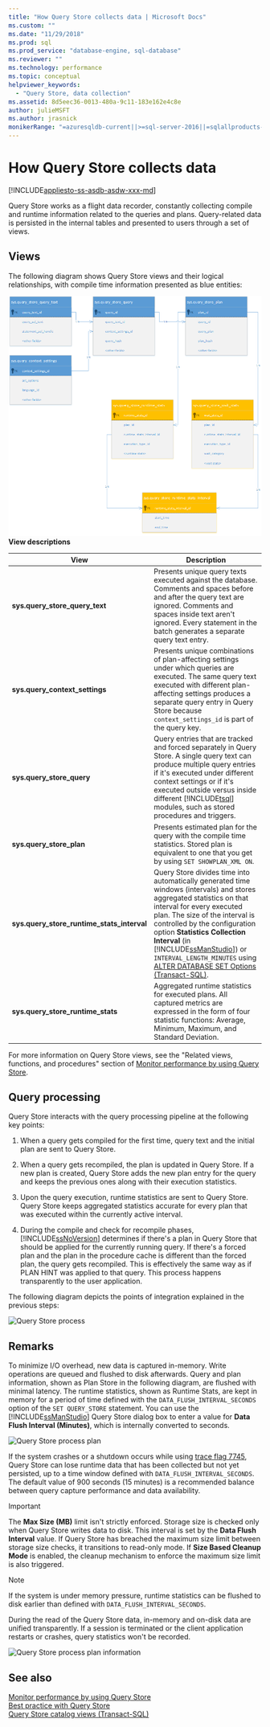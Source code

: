 ```yaml
---
title: "How Query Store collects data | Microsoft Docs"
ms.custom: ""
ms.date: "11/29/2018"
ms.prod: sql
ms.prod_service: "database-engine, sql-database"
ms.reviewer: ""
ms.technology: performance
ms.topic: conceptual
helpviewer_keywords: 
  - "Query Store, data collection"
ms.assetid: 8d5eec36-0013-480a-9c11-183e162e4c8e
author: julieMSFT
ms.author: jrasnick
monikerRange: "=azuresqldb-current||>=sql-server-2016||=sqlallproducts-allversions||= azure-sqldw-latest||>=sql-server-linux-2017||=azuresqldb-mi-current"
---
```

# How Query Store collects data
[!INCLUDE[appliesto-ss-asdb-asdw-xxx-md](../../includes/appliesto-ss-asdb-asdw-xxx-md.md)]

Query Store works as a flight data recorder, constantly collecting compile and runtime information related to the queries and plans. Query-related data is persisted in the internal tables and presented to users through a set of views.
  
## Views 
 The following diagram shows Query Store views and their logical relationships, with compile time information presented as blue entities:
  
 ![Query Store process views](../../relational-databases/performance/media/query-store-process-2views.png "query-store-process-2views")  
**View descriptions**  
  
|View|Description|  
|----------|-----------------|  
|**sys.query_store_query_text**|Presents unique query texts executed against the database. Comments and spaces before and after the query text are ignored. Comments and spaces inside text aren't ignored. Every statement in the batch generates a separate query text entry.|  
|**sys.query_context_settings**|Presents unique combinations of plan-affecting settings under which queries are executed. The same query text executed with different plan-affecting settings produces a separate query entry in Query Store because `context_settings_id` is part of the query key.|  
|**sys.query_store_query**|Query entries that are tracked and forced separately in Query Store. A single query text can produce multiple query entries if it's executed under different context settings or if it's executed outside versus inside different [!INCLUDE[tsql](../../includes/tsql-md.md)] modules, such as stored procedures and triggers.|  
|**sys.query_store_plan**|Presents estimated plan for the query with the compile time statistics. Stored plan is equivalent to one that you get by using `SET SHOWPLAN_XML ON`.|  
|**sys.query_store_runtime_stats_interval**|Query Store divides time into automatically generated time windows (intervals) and stores aggregated statistics on that interval for every executed plan. The size of the interval is controlled by the configuration option **Statistics Collection Interval** (in [!INCLUDE[ssManStudio](../../includes/ssmanstudio-md.md)]) or `INTERVAL_LENGTH_MINUTES` using [ALTER DATABASE SET Options &#40;Transact-SQL&#41;](../../t-sql/statements/alter-database-transact-sql-set-options.md).|  
|**sys.query_store_runtime_stats**|Aggregated runtime statistics for executed plans. All captured metrics are expressed in the form of four statistic functions: Average, Minimum, Maximum, and Standard Deviation.|  
  
 For more information on Query Store views, see the "Related views, functions, and procedures" section of [Monitor performance by using Query Store](monitoring-performance-by-using-the-query-store.md). 
  
## Query processing
 Query Store interacts with the query processing pipeline at the following key points:
  
1.  When a query gets compiled for the first time, query text and the initial plan are sent to Query Store.
  
2.  When a query gets recompiled, the plan is updated in Query Store. If a new plan is created, Query Store adds the new plan entry for the query and keeps the previous ones along with their execution statistics.
  
3.  Upon the query execution, runtime statistics are sent to Query Store. Query Store keeps aggregated statistics accurate for every plan that was executed within the currently active interval. 
  
4.  During the compile and check for recompile phases, [!INCLUDE[ssNoVersion](../../includes/ssnoversion-md.md)] determines if there's a plan in Query Store that should be applied for the currently running query. If there's a forced plan and the plan in the procedure cache is different than the forced plan, the query gets recompiled. This is effectively the same way as if PLAN HINT was applied to that query. This process happens transparently to the user application. 
  
 The following diagram depicts the points of integration explained in the previous steps:
  
 ![Query Store process](../../relational-databases/performance/media/query-store-process-2processor.png "query-store-process-2processor") 

## Remarks
 To minimize I/O overhead, new data is captured in-memory. Write operations are queued and flushed to disk afterwards. Query and plan information, shown as Plan Store in the following diagram, are flushed with minimal latency. The runtime statistics, shown as Runtime Stats, are kept in memory for a period of time defined with the `DATA_FLUSH_INTERVAL_SECONDS` option of the `SET QUERY_STORE` statement. You can use the [!INCLUDE[ssManStudio](../../includes/ssManStudio-md.md)] Query Store dialog box to enter a value for **Data Flush Interval (Minutes)**, which is internally converted to seconds. 
  
 ![Query Store process plan](../../relational-databases/performance/media/query-store-process-3.png "query-store-process-3plan") 
  
 If the system crashes or a shutdown occurs while using [trace flag 7745](../../relational-databases/performance/best-practice-with-the-query-store.md#Recovery), Query Store can lose runtime data that has been collected but not yet persisted, up to a time window defined with `DATA_FLUSH_INTERVAL_SECONDS`. The default value of 900 seconds (15 minutes) is a recommended balance between query capture performance and data availability. 
 
 > [!IMPORTANT] 
 > The **Max Size (MB)** limit isn't strictly enforced. Storage size is checked only when Query Store writes data to disk. This interval is set by the **Data Flush Interval** value. If Query Store has breached the maximum size limit between storage size checks, it transitions to read-only mode. If **Size Based Cleanup Mode** is enabled, the cleanup mechanism to enforce the maximum size limit is also triggered.
 
 > [!NOTE]
 > If the system is under memory pressure, runtime statistics can be flushed to disk earlier than defined with `DATA_FLUSH_INTERVAL_SECONDS`.
 
 During the read of the Query Store data, in-memory and on-disk data are unified transparently. If a session is terminated or the client application restarts or crashes, query statistics won't be recorded. 
  
 ![Query Store process plan information](../../relational-databases/performance/media/query-store-process-4planinfo.png "query-store-process-4planinfo")    

## See also
 [Monitor performance by using Query Store](../../relational-databases/performance/monitoring-performance-by-using-the-query-store.md)  
 [Best practice with Query Store](../../relational-databases/performance/best-practice-with-the-query-store.md)  
 [Query Store catalog views &#40;Transact-SQL&#41;](../../relational-databases/system-catalog-views/query-store-catalog-views-transact-sql.md) 
  
  
